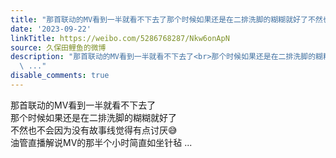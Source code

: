 ```yaml
---
title: "那首联动的MV看到一半就看不下去了那个时候如果还是在二排洗脚的糊糊就好了不然也不会因为没有故事线觉得有点讨厌\U0001F605油管直播解说MV的那半个小时简直如坐针毡"
date: '2023-09-22'
linkTitle: https://weibo.com/5286768287/Nkw6onApN
source: 久保田鲤鱼的微博
description: "那首联动的MV看到一半就看不下去了<br>那个时候如果还是在二排洗脚的糊糊就好了<br>不然也不会因为没有故事线觉得有点讨厌\U0001F605<br>油管直播解说MV的那半个小时简直如坐针毡
  \ ..."
disable_comments: true
---
```

那首联动的MV看到一半就看不下去了<br>那个时候如果还是在二排洗脚的糊糊就好了<br>不然也不会因为没有故事线觉得有点讨厌😅<br>油管直播解说MV的那半个小时简直如坐针毡  ...